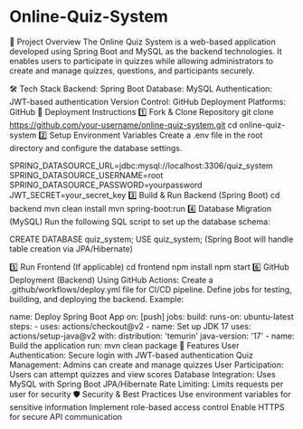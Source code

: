# Online-Quiz-System

📌 Project Overview
The Online Quiz System is a web-based application developed using Spring Boot and MySQL as the backend technologies. It enables users to participate in quizzes while allowing administrators to create and manage quizzes, questions, and participants securely.

🛠 Tech Stack
Backend: Spring Boot
Database: MySQL
Authentication: JWT-based authentication
Version Control: GitHub
Deployment Platforms: GitHub
🚀 Deployment Instructions
1️⃣ Fork & Clone Repository
git clone https://github.com/your-username/online-quiz-system.git
cd online-quiz-system
2️⃣ Setup Environment Variables
Create a .env file in the root directory and configure the database settings.

SPRING_DATASOURCE_URL=jdbc:mysql://localhost:3306/quiz_system
SPRING_DATASOURCE_USERNAME=root
SPRING_DATASOURCE_PASSWORD=yourpassword
JWT_SECRET=your_secret_key
3️⃣ Build & Run Backend (Spring Boot)
cd backend
mvn clean install
mvn spring-boot:run
4️⃣ Database Migration (MySQL)
Run the following SQL script to set up the database schema:

CREATE DATABASE quiz_system;
USE quiz_system;
(Spring Boot will handle table creation via JPA/Hibernate)

5️⃣ Run Frontend (If applicable)
cd frontend
npm install
npm start
6️⃣ GitHub Deployment (Backend)
Using GitHub Actions:
Create a .github/workflows/deploy.yml file for CI/CD pipeline.
Define jobs for testing, building, and deploying the backend.
Example:

name: Deploy Spring Boot App
on: [push]
jobs:
  build:
    runs-on: ubuntu-latest
    steps:
      - uses: actions/checkout@v2
      - name: Set up JDK 17
        uses: actions/setup-java@v2
        with:
          distribution: 'temurin'
          java-version: '17'
      - name: Build the application
        run: mvn clean package
📌 Features
User Authentication: Secure login with JWT-based authentication
Quiz Management: Admins can create and manage quizzes
User Participation: Users can attempt quizzes and view scores
Database Integration: Uses MySQL with Spring Boot JPA/Hibernate
Rate Limiting: Limits requests per user for security
🛡 Security & Best Practices
Use environment variables for sensitive information
Implement role-based access control
Enable HTTPS for secure API communication
